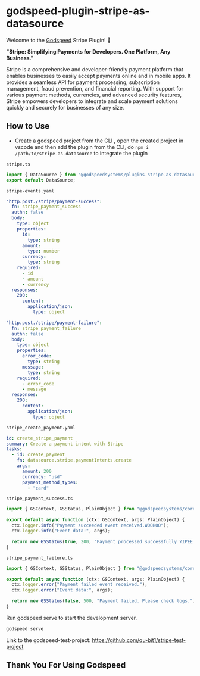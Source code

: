 # godspeed-plugin-stripe-as-datasource

Welcome to the [Godspeed](https://www.godspeed.systems/) Stripe Plugin! 🚀

**"Stripe: Simplifying Payments for Developers. One Platform, Any Business."**

Stripe is a comprehensive and developer-friendly payment platform that enables businesses to easily accept payments online and in mobile apps. It provides a seamless API for payment processing, subscription management, fraud prevention, and financial reporting. With support for various payment methods, currencies, and advanced security features, Stripe empowers developers to integrate and scale payment solutions quickly and securely for businesses of any size.

## How to Use
- Create a godspeed project from the CLI , open the created project in vscode and then add the plugin from the CLI, do `npm i /path/to/stripe-as-datasource` to integrate the plugin


`stripe.ts`

```typescript
import { DataSource } from "@godspeedsystems/plugins-stripe-as-datasource";
export default DataSource;
```

`stripe-events.yaml`
```yaml
"http.post./stripe/payment-success":
  fn: stripe_payment_success
  authn: false
  body:
    type: object
    properties:
      id:
        type: string
      amount:
        type: number
      currency:
        type: string
    required:
      - id
      - amount
      - currency
  responses:
    200:
      content:
        application/json:
          type: object

"http.post./stripe/payment-failure":
  fn: stripe_payment_failure
  authn: false
  body:
    type: object
    properties:
      error_code:
        type: string
      message:
        type: string
    required:
      - error_code
      - message
  responses:
    200:
      content:
        application/json:
          type: object

```
`stripe_create_payment.yaml`
```yaml
id: create_stripe_payment
summary: Create a payment intent with Stripe
tasks:
  - id: create_payment
    fn: datasource.stripe.paymentIntents.create
    args:
      amount: 200
      currency: "usd"
      payment_method_types:
        - "card"

```

`stripe_payment_success.ts`
```ts
import { GSContext, GSStatus, PlainObject } from "@godspeedsystems/core";

export default async function (ctx: GSContext, args: PlainObject) {
  ctx.logger.info("Payment succeeded event received.WOOHOO");
  ctx.logger.info("Event data:", args);

  return new GSStatus(true, 200, "Payment processed successfully YIPEE.");
}
```

`stripe_payment_failure.ts`
```ts
import { GSContext, GSStatus, PlainObject } from "@godspeedsystems/core";

export default async function (ctx: GSContext, args: PlainObject) {
  ctx.logger.error("Payment failed event received.");
  ctx.logger.error("Event data:", args);

  return new GSStatus(false, 500, "Payment failed. Please check logs.");
}

```

Run godspeed serve to start the development server.
```bash
godspeed serve
```
Link to the godspeed-test-project: https://github.com/qu-bit1/stripe-test-project

## Thank You For Using Godspeed 

